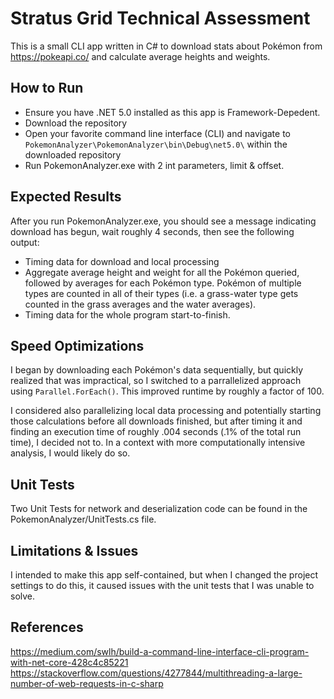 # Stratus Grid Technical Assessment
This is a small CLI app written in C# to download stats about Pokémon from https://pokeapi.co/ and calculate average heights and weights.

## How to Run
- Ensure you have .NET 5.0 installed as this app is Framework-Depedent.
- Download the repository
- Open your favorite command line interface (CLI) and navigate to `PokemonAnalyzer\PokemonAnalyzer\bin\Debug\net5.0\` within the downloaded repository
- Run PokemonAnalyzer.exe with 2 int parameters, limit & offset.

## Expected Results
After you run PokemonAnalyzer.exe, you should see a message indicating download has begun, wait roughly 4 seconds, then see the following output:
- Timing data for download and local processing
- Aggregate average height and weight for all the Pokémon queried, followed by averages for each Pokémon type. Pokémon of multiple types are counted in all of their types (i.e. a grass-water type gets counted in the grass averages and the water averages).
- Timing data for the whole program start-to-finish.


## Speed Optimizations
I began by downloading each Pokémon's data sequentially, but quickly realized that was impractical, so I switched to a parrallelized approach using `Parallel.ForEach()`. This improved runtime by roughly a factor of 100. 

I considered also parallelizing local data processing and potentially starting those calculations before all downloads finished, but after timing it and finding an execution time of roughly .004 seconds (.1% of the total run time), I decided not to. In a context with more computationally intensive analysis, I would likely do so.

## Unit Tests
Two Unit Tests for network and deserialization code can be found in the PokemonAnalyzer/UnitTests.cs file.

## Limitations & Issues
I intended to make this app self-contained, but when I changed the project settings to do this, it caused issues with the unit tests that I was unable to solve.

## References
https://medium.com/swlh/build-a-command-line-interface-cli-program-with-net-core-428c4c85221
https://stackoverflow.com/questions/4277844/multithreading-a-large-number-of-web-requests-in-c-sharp
